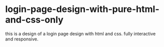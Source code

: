 # login-page-design-with-pure-html-and-css-only
this is a design of a login page design with html and css. fully interactive and responsive.
